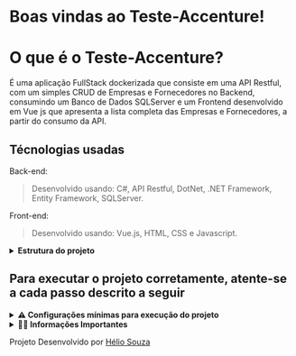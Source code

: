 # Boas vindas ao Teste-Accenture!

# O que é o Teste-Accenture?

É uma aplicação FullStack dockerizada que consiste em uma API Restful, com um simples CRUD de Empresas e Fornecedores no Backend, consumindo um Banco de Dados SQLServer e um Frontend desenvolvido em Vue js que apresenta a lista completa das Empresas e Fornecedores, a partir do consumo da API.

## Técnologias usadas

Back-end:
> Desenvolvido usando: C#, API Restful, DotNet, .NET Framework, Entity Framework, SQLServer.

Front-end:
> Desenvolvido usando: Vue.js, HTML, CSS e Javascript.

<details>
<summary><strong> Estrutura do projeto</strong></summary><br />
  
 O projeto é composto de 4 entidades importantes para sua estrutura:
  
  1️⃣ **Banco de dados:**
  - Contém um container docker SQLServer já configurado no docker-compose através de um serviço definido como `db`.
  - Tem o papel de fornecer dados para o serviço de _backend_.
  
  2️⃣ **Back-end:**
 - Deve rodar na porta `7189`, pois o front-end faz requisições para ele nessa porta por padrão;
 - A aplicação é inicializada a partir do arquivo `app/backend/Program.cs`;
 - Para iniciar o Back-end veja os comandos do docker abaixo antes de usar os comando a seguir;
 - Com o DotNet configurado na sua maquina rode primeiramente o comando `dotnet ef databaseupdate` na pasta back-end;
 - Com isso o banco de dados vai ser preenchido e adicionado as seeds para visualização;
 - para subir o back-end use o comando `dotnet run watch`;
  
  3️⃣ **Front-end:**
  - Deve rodar na porta `8080`;
  - O front se comunica com serviço de back-end pela url `http://localhost:7189` através dos endpoints contruídos.
  
  4️⃣ **Docker:**
  - O `docker-compose` tem a responsabilidade de unir os serviços frontend e db e subir parte do projeto com o comando `docker-compose up --build`;
  - O serviço Front-end tem sua `Dockerfile` corretamente configurada em sua raíze, tornando possível a inicialização da aplicação;
  
</details>
  
  ## Para executar o projeto corretamente, atente-se a cada passo descrito a seguir
<details>
<summary><strong> ⚠️ Configurações mínimas para execução do projeto</strong></summary><br />

Na sua máquina você deve ter:

 - Sistema Operacional Distribuição Unix
 - Node versão 16
 - DotNet
 - SQLServer
 - Docker (**opcional, mas recomendado**)
 - Docker-compose versão >=1.29.2 (**opcional, mas recomendado**)

➡️ O `node` deve ter versão igual ou superior à `16.15.0 LTS`:
  - Para instalar o nvm, [acesse esse link](https://github.com/nvm-sh/nvm#installing-and-updating);
  - Rode os comandos abaixo para instalar a versão correta de `node` e usá-la:
    - `nvm install 16 --lts`
    - `nvm use 16`
    - `nvm alias default 16`

➡️ O `docker-compose` deve ter versão igual ou superior à`ˆ1.29.2`:
  * Use esse [link de referência para realizar a instalação corretamente no ubuntu](https://www.digitalocean.com/community/tutorials/how-to-install-and-use-docker-compose-on-ubuntu-20-04-pt) ou a [documentação oficial](https://docs.docker.com/compose/install/);
  * Acesse o [link da documentação oficial com passos para desinstalar](https://docs.docker.com/compose/install/uninstall/) caso necessário.

</details>

<details>
<summary><strong> 👨‍💻 Informações Importantes </strong></summary><br />

  1. Clone o repositório
- Utilize o comando: `git clone git@github.com:heliorr/Desafio-Accenture.git`<br />
2. Acesse a pasta do projeto
- Acesse a pasta Teste-CashForce com `cd Desafio-Accenture`;<br />
3. Suba a aplicação 
 <summary><strong> 🐳 Com Container Docker-Compose </strong></summary><br />

    - Execute o comando `docker-compose up --build` na pasta raíz do projeto;
    - Aguarde que todos os containers estejam saudáveis;
    - Entre na pasta Back-end e execute os ccomandos `dotnet ef databaseupdate` e `dotnet run watch`;
    - Acesse em seu browser o endereço: `http://localhost:8080`;

  </details>
  
  Projeto Desenvolvido por [Hélio Souza](https://github.com/heliorr)
